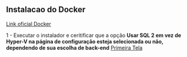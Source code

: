 ## Instalacao do Docker

[Link oficial Docker](https://www.docker.com/products/docker-desktop/) 

1 - Executar o instalador e ceritificar que a opção **Usar SQL 2 em vez de Hyper-V na página de configuração esteja selecionada ou não, dependendo de sua escolha de back-end**
[Primeira Tela](instalacao1.jpg)